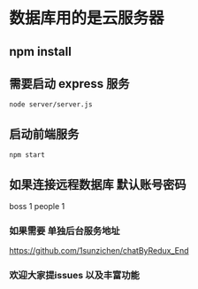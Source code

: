 # 数据库用的是云服务器

## npm install
## 需要启动 express 服务

`node server/server.js `

## 启动前端服务

`npm start`

##  如果连接远程数据库 默认账号密码
boss 1
people 1
### 如果需要 单独后台服务地址
https://github.com/1sunzichen/chatByRedux_End

### 欢迎大家提issues  以及丰富功能
